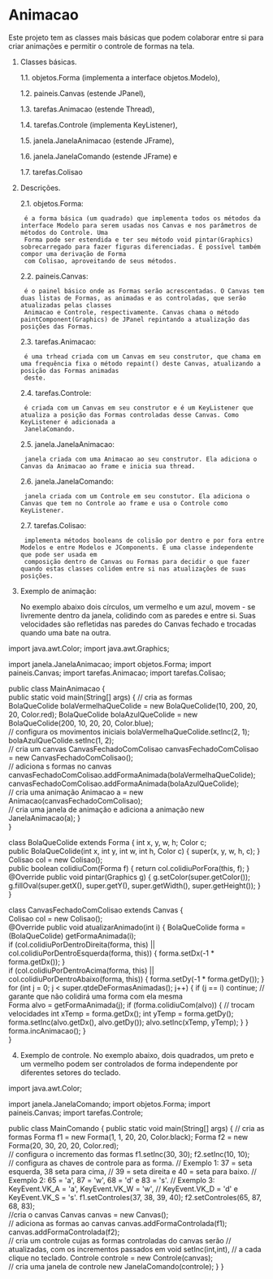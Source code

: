 # Animacao

Este projeto tem as classes mais básicas que podem colaborar entre si para criar animações e permitir o controle de formas na tela.

1) Classes básicas.

	1.1. objetos.Forma (implementa a interface objetos.Modelo),
	
	1.2. paineis.Canvas (estende JPanel),
	
	1.3. tarefas.Animacao (estende Thread),
	
	1.4. tarefas.Controle (implementa KeyListener),
	
	1.5. janela.JanelaAnimacao (estende JFrame),
	
	1.6. janela.JanelaComando (estende JFrame) e
	
	1.7. tarefas.Colisao

2) Descrições.

	2.1. objetos.Forma:
	
		é a forma básica (um quadrado) que implementa todos os métodos da interface Modelo para serem usadas nos Canvas e nos parâmetros de métodos do Controle. Uma
		Forma pode ser estendida e ter seu método void pintar(Graphics) sobrecarregado para fazer figuras diferenciadas. É possível também compor uma derivação de Forma
		com Colisao, aproveitando de seus métodos.
		
	2.2. paineis.Canvas:
	
		é o painel básico onde as Formas serão acrescentadas. O Canvas tem duas listas de Formas, as animadas e as controladas, que serão atualizadas pelas classes
		Animacao e Controle, respectivamente. Canvas chama o método paintComponent(Graphics) de JPanel repintando a atualização das posições das Formas.
		
	2.3. tarefas.Animacao:
	
		é uma trhead criada com um Canvas em seu construtor, que chama em uma frequência fixa o método repaint() deste Canvas, atualizando a posição das Formas animadas
		deste.
	
	2.4. tarefas.Controle:
	
		é criada com um Canvas em seu construtor e é um KeyListener que atualiza a posição das Formas controladas desse Canvas. Como KeyListener é adicionada a
		JanelaComando.
		
	2.5. janela.JanelaAnimacao: 
	
		janela criada com uma Animacao ao seu construtor. Ela adiciona o Canvas da Animacao ao frame e inicia sua thread.
	
	2.6. janela.JanelaComando: 
	
		janela criada com um Controle em seu constutor. Ela adiciona o Canvas que tem no Controle ao frame e usa o Controle como KeyListener.
		
	2.7. tarefas.Colisao:
	
		implementa métodos booleans de colisão por dentro e por fora entre Modelos e entre Modelos e JComponents. É uma classe independente que pode ser usada em
		composição dentro de Canvas ou Formas para decidir o que fazer quando estas classes colidem entre si nas atualizações de suas posições.
		
3. Exemplo de animação:

	No exemplo abaixo dois círculos, um vermelho e um azul, movem - se livremente dentro da janela, colidindo com as paredes e entre si. Suas velocidades são refletidas
nas paredes do Canvas fechado e trocadas quando uma bate na outra.
	
import java.awt.Color;
import java.awt.Graphics;

import janela.JanelaAnimacao;
import objetos.Forma;
import paineis.Canvas;
import tarefas.Animacao;
import tarefas.Colisao;

public class MainAnimacao {		
	public static void main(String[] args) {
		// cria as formas	
		BolaQueColide bolaVermelhaQueColide = new BolaQueColide(10, 200, 20, 20, Color.red);
		BolaQueColide bolaAzulQueColide = new BolaQueColide(200, 10, 20, 20, Color.blue);		
		// configura os movimentos iniciais
		bolaVermelhaQueColide.setInc(2, 1);
		bolaAzulQueColide.setInc(1, 2);			
		// cria um canvas
		CanvasFechadoComColisao canvasFechadoComColisao = new CanvasFechadoComColisao();		
		// adiciona s formas no canvas
		canvasFechadoComColisao.addFormaAnimada(bolaVermelhaQueColide);
		canvasFechadoComColisao.addFormaAnimada(bolaAzulQueColide);		
		// cria uma animação
		Animacao a = new Animacao(canvasFechadoComColisao);		
		// cria uma janela de animação e adiciona a animação
		new JanelaAnimacao(a);
	}	
}

class BolaQueColide extends Forma {	
	int x, y, w, h;
	Color c;	
	public BolaQueColide(int x, int y, int w, int h, Color c) {
		super(x, y, w, h, c);
	}	
	Colisao col = new Colisao();	
	public boolean colidiuCom(Forma f) {
		return col.colidiuPorFora(this, f);
	}	
	@Override
	public void pintar(Graphics g) {
		g.setColor(super.getColor());
		g.fillOval(super.getX(), super.getY(), super.getWidth(), super.getHeight());
	}
}

class CanvasFechadoComColisao extends Canvas {	
	Colisao col = new Colisao();	
	@Override
	public void atualizarAnimado(int i) {
		BolaQueColide forma = (BolaQueColide) getFormaAnimada(i);		
		if (col.colidiuPorDentroDireita(forma, this) || col.colidiuPorDentroEsquerda(forma, this)) {
			forma.setDx(-1 * forma.getDx());
		}		
		if (col.colidiuPorDentroAcima(forma, this) || col.colidiuPorDentroAbaixo(forma, this)) { 
			forma.setDy(-1 * forma.getDy());
		}		
		for (int j = 0; j < super.qtdeDeFormasAnimadas(); j++) {
			if (j == i) continue; // garante que não colidirá uma forma com ela mesma			
			Forma alvo = getFormaAnimada(j);
			if (forma.colidiuCom(alvo)) { // trocam velocidades
				int xTemp = forma.getDx();
				int yTemp = forma.getDy();
				forma.setInc(alvo.getDx(), alvo.getDy());
				alvo.setInc(xTemp, yTemp);
			}
		}
		forma.incAnimacao();
	}	
}

4. Exemplo de controle.
	No exemplo abaixo, dois quadrados, um preto e um vermelho podem ser controlados de forma independente por diferentes setores do teclado.
	
import java.awt.Color;

import janela.JanelaComando;
import objetos.Forma;
import paineis.Canvas;
import tarefas.Controle;

public class MainComando {
	public static void main(String[] args) {
		// cria as formas
		Forma f1 = new Forma(1, 1, 20, 20, Color.black);
		Forma f2 = new Forma(20, 30, 20, 20, Color.red);		
		// configura o incremento das formas
		f1.setInc(30, 30);
		f2.setInc(10, 10);		
		// configura as chaves de controle para as forma.
		// Exemplo 1: 37 = seta esquerda, 38 seta para cima, 
		// 39 = seta direita e 40 = seta para baixo.
		// Exemplo 2: 65 = 'a', 87 = 'w', 68 = 'd' e 83 = 's'.
		// Exemplo 3: KeyEvent.VK_A = 'a', KeyEvent.VK_W = 'w',
		// KeyEvent.VK_D = 'd' e KeyEvent.VK_S = 's'.
		f1.setControles(37, 38, 39, 40);
		f2.setControles(65, 87, 68, 83);		
		//cria o canvas
		Canvas canvas = new Canvas();		
		// adiciona as formas ao canvas
		canvas.addFormaControlada(f1);
		canvas.addFormaControlada(f2);		
		// cria um controle cujas as formas controladas do canvas serão 
		// atualizadas, com os incrementos passados em void setInc(int,int),
		// a cada clique no teclado.
		Controle controle = new Controle(canvas);		
		// cria uma janela de controle
		new JanelaComando(controle);
	}
}
	
